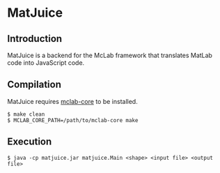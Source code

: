 # MatJuice

## Introduction

MatJuice is a backend for the McLab framework that translates MatLab
code into JavaScript code.

## Compilation

MatJuice requires [mclab-core](https://github.com/Sable/mclab-core) to
be installed.

    $ make clean
    $ MCLAB_CORE_PATH=/path/to/mclab-core make

## Execution

    $ java -cp matjuice.jar matjuice.Main <shape> <input file> <output file>
